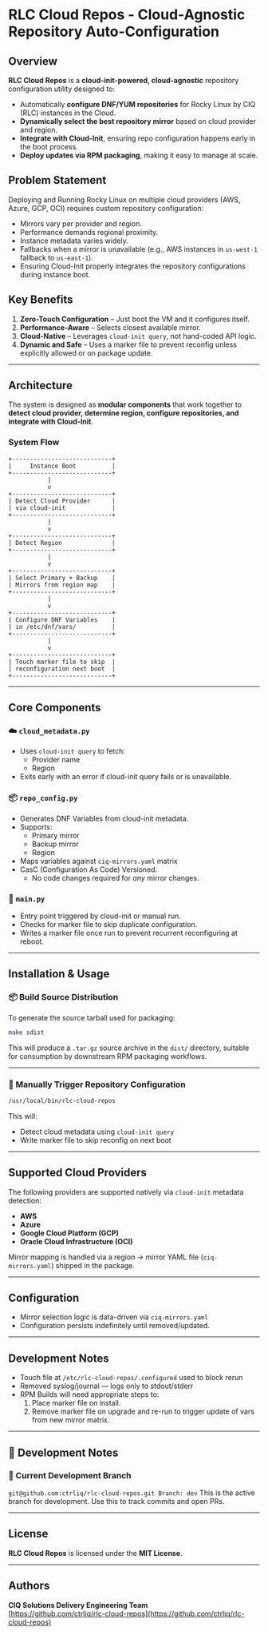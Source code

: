 # RLC Cloud Repos - Cloud-Agnostic Repository Auto-Configuration

## Overview
**RLC Cloud Repos** is a **cloud-init-powered, cloud-agnostic** repository configuration utility designed to:
- Automatically **configure DNF/YUM repositories** for Rocky Linux by CIQ (RLC) instances in the Cloud.
- **Dynamically select the best repository mirror** based on cloud provider and region.
- **Integrate with Cloud-Init**, ensuring repo configuration happens early in the boot process.
- **Deploy updates via RPM packaging**, making it easy to manage at scale.

## Problem Statement
Deploying and Running Rocky Linux on multiple cloud providers (AWS, Azure, GCP, OCI) requires custom repository configuration:
- Mirrors vary per provider and region.
- Performance demands regional proximity.
- Instance metadata varies widely.
- Fallbacks when a mirror is unavailable (e.g., AWS instances in `us-west-1` fallback to `us-east-1`).
- Ensuring Cloud-Init properly integrates the repository configurations during instance boot.

## Key Benefits
1. **Zero-Touch Configuration** – Just boot the VM and it configures itself.
2. **Performance-Aware** – Selects closest available mirror.
3. **Cloud-Native** – Leverages `cloud-init query`, not hand-coded API logic.
4. **Dynamic and Safe** – Uses a marker file to prevent reconfig unless explicitly allowed or on package update.

---

## **Architecture**
The system is designed as **modular components** that work together to **detect cloud provider, determine region, configure repositories, and integrate with Cloud-Init**.

### **System Flow**

```ascii
+----------------------------+
|     Instance Boot          |
+----------------------------+
           |
           v
+----------------------------+
| Detect Cloud Provider      |
| via cloud-init             |
+----------------------------+
           |
           v
+----------------------------+
| Detect Region              |
+----------------------------+
           |
           v
+----------------------------+
| Select Primary + Backup    |
| Mirrors from region map    |
+----------------------------+
           |
           v
+----------------------------+
| Configure DNF Variables    |
| in /etc/dnf/vars/          |
+----------------------------+
           |
           v
+----------------------------+
| Touch marker file to skip  |
| reconfiguration next boot  |
+----------------------------+
```

---

## Core Components

### ☁️ `cloud_metadata.py`
- Uses `cloud-init query` to fetch:
    - Provider name
    - Region
-  Exits early with an error if cloud-init query fails or is unavailable.

### 📦 `repo_config.py`
- Generates DNF Variables from cloud-init metadata.
- Supports:
    - Primary mirror
    - Backup mirror
    - Region
- Maps variables against `ciq-mirrors.yaml` matrix
- CasC (Configuration As Code) Versioned.
    - No code changes required for _any_ mirror changes. 

### 🧠 `main.py`
- Entry point triggered by cloud-init or manual run.
- Checks for marker file to skip duplicate configuration.
- Writes a marker file once run to prevent recurrent reconfiguring at reboot.

---

## Installation & Usage

### 📦 Build Source Distribution

To generate the source tarball used for packaging:

```bash
make sdist
```

This will produce a `.tar.gz` source archive in the `dist/` directory, suitable for consumption by downstream RPM packaging workflows.

---

### 🚀 Manually Trigger Repository Configuration

```bash
/usr/local/bin/rlc-cloud-repos
```

This will:
- Detect cloud metadata using `cloud-init query`
- Write marker file to skip reconfig on next boot

---

## Supported Cloud Providers

The following providers are supported natively via `cloud-init` metadata detection:

- **AWS**
- **Azure**
- **Google Cloud Platform (GCP)**
- **Oracle Cloud Infrastructure (OCI)**

Mirror mapping is handled via a region → mirror YAML file (`ciq-mirrors.yaml`) shipped in the package.

---

## Configuration
- Mirror selection logic is data-driven via `ciq-mirrors.yaml`
- Configuration persists indefinitely until removed/updated. 

---

## Development Notes
- Touch file at `/etc/rlc-cloud-repos/.configured` used to block rerun
- Removed syslog/journal — logs only to stdout/stderr
- RPM Builds will need appropriate steps to: 
    1. Place marker file on install. 
    2. Remove marker file on upgrade and re-run to trigger update of vars from
     new mirror matrix. 

---

## 🧠 Development Notes
### 🔀 Current Development Branch
`git@github.com:ctrliq/rlc-cloud-repos.git Branch: dev`
This is the active branch for development. Use this to track commits and open PRs.

---

## **License**
**RLC Cloud Repos** is licensed under the **MIT License**.

---

## **Authors**
**CIQ Solutions Delivery Engineering Team**  
[https://github.com/ctrliq/rlc-cloud-repos](https://github.com/ctrliq/rlc-cloud-repos)